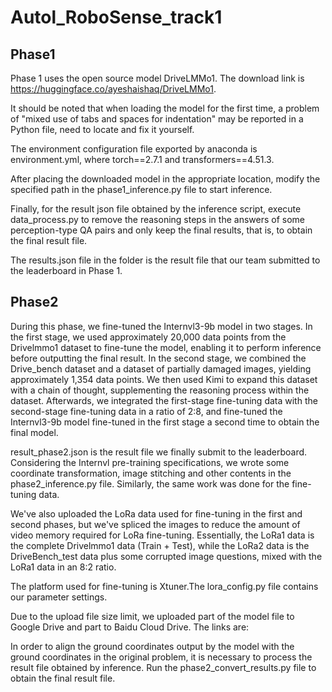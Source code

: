 # Autol_RoboSense_track1
## Phase1
Phase 1 uses the open source model DriveLMMo1.
The download link is https://huggingface.co/ayeshaishaq/DriveLMMo1.
  
It should be noted that when loading the model for the first time, a problem of "mixed use of tabs and spaces for indentation" may be reported in a Python file, need to locate and fix it yourself.  

The environment configuration file exported by anaconda is environment.yml, where torch==2.7.1 and transformers==4.51.3.

After placing the downloaded model in the appropriate location, modify the specified path in the phase1_inference.py file to start inference.  

Finally, for the result json file obtained by the inference script, execute data_process.py to remove the reasoning steps in the answers of some perception-type QA pairs and only keep the final results, that is, to obtain the final result file.  

The results.json file in the folder is the result file that our team submitted to the leaderboard in Phase 1.

## Phase2
During this phase, we fine-tuned the Internvl3-9b model in two stages. In the first stage, we used approximately 20,000 data points from the Drivelmmo1 dataset to fine-tune the model, enabling it to perform inference before outputting the final result. In the second stage, we combined the Drive_bench dataset and a dataset of partially damaged images, yielding approximately 1,354 data points. We then used Kimi to expand this dataset with a chain of thought, supplementing the reasoning process within the dataset. Afterwards, we integrated the first-stage fine-tuning data with the second-stage fine-tuning data in a ratio of 2:8, and fine-tuned the Internvl3-9b model fine-tuned in the first stage a second time to obtain the final model.  

result_phase2.json is the result file we finally submit to the leaderboard.  
Considering the Internvl pre-training specifications, we wrote some coordinate transformation, image stitching and other contents in the phase2_inference.py file. Similarly, the same work was done for the fine-tuning data.  

We've also uploaded the LoRa data used for fine-tuning in the first and second phases, but we've spliced ​​the images to reduce the amount of video memory required for LoRa fine-tuning. Essentially, the LoRa1 data is the complete Drivelmmo1 data (Train + Test), while the LoRa2 data is the DriveBench_test data plus some corrupted image questions, mixed with the LoRa1 data in an 8:2 ratio.  

The platform used for fine-tuning is Xtuner.The lora_config.py file contains our parameter settings.  

Due to the upload file size limit, we uploaded part of the model file to Google Drive and part to Baidu Cloud Drive. The links are:  

In order to align the ground coordinates output by the model with the ground coordinates in the original problem, it is necessary to process the result file obtained by inference. Run the phase2_convert_results.py file to obtain the final result file.


